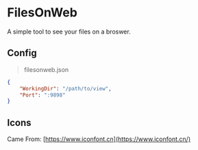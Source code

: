 # FilesOnWeb

A simple tool to see your files on a broswer.

## Config

> filesonweb.json

```json
{
    "WorkingDir": "/path/to/view",
    "Port": ":9898"
}
```

## Icons

Came From: [https://www.iconfont.cn](https://www.iconfont.cn/)
